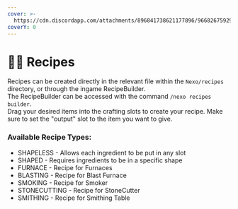 ```yaml
---
cover: >-
  https://cdn.discordapp.com/attachments/896841738621177896/966826759293136996/unknown.png
coverY: 0
---
```


# 🧑‍🍳 Recipes

Recipes can be created directly in the relevant file within the `Nexo/recipes` directory, or through the ingame RecipeBuilder.\
The RecipeBuilder can be accessed with the command `/nexo recipes builder`.\
Drag your desired items into the crafting slots to create your recipe. Make sure to set the "output" slot to the item you want to give.

### Available Recipe Types:

* SHAPELESS - Allows each ingredient to be put in any slot
* SHAPED - Requires ingredients to be in a specific shape
* FURNACE - Recipe for Furnaces
* BLASTING - Recipe for Blast Furnace
* SMOKING - Recipe for Smoker
* STONECUTTING - Recipe for StoneCutter
* SMITHING - Recipe for Smithing Table
